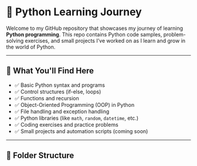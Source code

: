 # 🐍 Python Learning Journey

Welcome to my GitHub repository that showcases my journey of learning **Python programming**. This repo contains Python code samples, problem-solving exercises, and small projects I’ve worked on as I learn and grow in the world of Python.

---

## 🚀 What You'll Find Here

- ✅ Basic Python syntax and programs  
- ✅ Control structures (if-else, loops)  
- ✅ Functions and recursion  
- ✅ Object-Oriented Programming (OOP) in Python  
- ✅ File handling and exception handling  
- ✅ Python libraries (like `math`, `random`, `datetime`, etc.)  
- ✅ Coding exercises and practice problems  
- ✅ Small projects and automation scripts (coming soon)  

---

## 📂 Folder Structure

